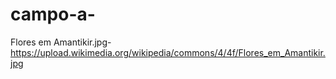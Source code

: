 # campo-a-
Flores em Amantikir.jpg- https://upload.wikimedia.org/wikipedia/commons/4/4f/Flores_em_Amantikir.jpg 
